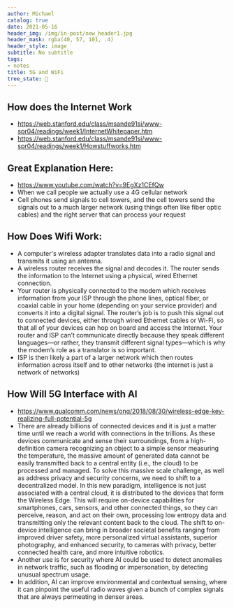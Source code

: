 ```yaml
---
author: Michael
catalog: true
date: 2021-05-16
header_img: /img/in-post/new_header1.jpg
header_mask: rgba(40, 57, 101, .4)
header_style: image
subtitle: No subtitle
tags:
- notes
title: 5G and WiFi
tree_state: 🌱
---
```


## How does the Internet Work
- https://web.stanford.edu/class/msande91si/www-spr04/readings/week1/InternetWhitepaper.htm
-  https://web.stanford.edu/class/msande91si/www-spr04/readings/week1/Howstuffworks.htm

## Great Explanation Here:
- https://www.youtube.com/watch?v=9EgXz1CEfQw
- When we call people we actually use a 4G cellular network
- Cell phones send signals to cell towers, and the cell towers send the signals out to a much larger network (using things often like fiber optic cables) and the right server that  can process your request

## How Does Wifi Work:
- A computer's wireless adapter translates data into a radio signal and transmits it using an antenna.
- A wireless router receives the signal and decodes it. The router sends the information to the Internet using a physical, wired Ethernet connection.
- Your router is physically connected to the modem which receives information from your ISP through the phone lines, optical fiber, or coaxial cable in your home (depending on your service provider) and converts it into a digital signal. The router’s job is to push this signal out to connected devices, either through wired Ethernet cables or Wi-Fi, so that all of your devices can hop on board and access the Internet. Your router and ISP can’t communicate directly because they speak different languages—or rather, they transmit different signal types—which is why the modem’s role as a translator is so important.
- ISP is then likely a part of a larger network which then routes information across itself and to other networks (the internet is just a network of networks)

## How Will 5G Interface with AI
- https://www.qualcomm.com/news/onq/2018/08/30/wireless-edge-key-realizing-full-potential-5g
- There are already billions of connected devices and it is just a matter time until we reach a world with connections in the trillions. As these devices communicate and sense their surroundings, from a high-definition camera recognizing an object to a simple sensor measuring the temperature, the massive amount of generated data cannot be easily transmitted back to a central entity (i.e., the cloud) to be processed and managed. To solve this massive scale challenge, as well as address privacy and security concerns, we need to shift to a decentralized model. In this new paradigm, intelligence is not just associated with a central cloud, it is distributed to the devices that form the Wireless Edge. This will require on-device capabilities for smartphones, cars, sensors, and other connected things, so they can perceive, reason, and act on their own, processing low entropy data and transmitting only the relevant content back to the cloud. The shift to on-device intelligence can bring in broader societal benefits ranging from improved driver safety, more personalized virtual assistants, superior photography, and enhanced security, to cameras with privacy, better connected health care, and more intuitive robotics.
 - Another use is for security where AI could be used to detect anomalies in network traffic, such as flooding or impersonation, by detecting unusual spectrum usage.
 - In addition, AI can improve environmental and contextual sensing, where it can pinpoint the useful radio waves given a bunch of complex signals that are always permeating in denser areas.